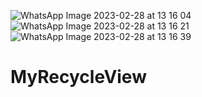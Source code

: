 ![WhatsApp Image 2023-02-28 at 13 16 04](https://user-images.githubusercontent.com/99938107/221773394-a371b57a-cbee-4981-b319-4f8405d5c2bb.jpeg)
![WhatsApp Image 2023-02-28 at 13 16 21](https://user-images.githubusercontent.com/99938107/221773409-d0c5ffbd-1034-4317-a196-5d97c4a8f546.jpeg)
![WhatsApp Image 2023-02-28 at 13 16 39](https://user-images.githubusercontent.com/99938107/221773415-f0a021b9-13bc-46c3-9aa4-847b4865c258.jpeg)
# MyRecycleView
